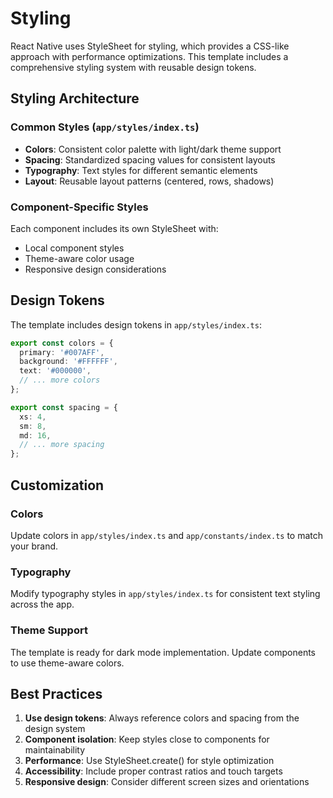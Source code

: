 # Styling

React Native uses StyleSheet for styling, which provides a CSS-like approach with performance optimizations. This template includes a comprehensive styling system with reusable design tokens.

## Styling Architecture

### Common Styles (`app/styles/index.ts`)
- **Colors**: Consistent color palette with light/dark theme support
- **Spacing**: Standardized spacing values for consistent layouts
- **Typography**: Text styles for different semantic elements
- **Layout**: Reusable layout patterns (centered, rows, shadows)

### Component-Specific Styles
Each component includes its own StyleSheet with:
- Local component styles
- Theme-aware color usage
- Responsive design considerations

## Design Tokens

The template includes design tokens in `app/styles/index.ts`:

```typescript
export const colors = {
  primary: '#007AFF',
  background: '#FFFFFF',
  text: '#000000',
  // ... more colors
};

export const spacing = {
  xs: 4,
  sm: 8,
  md: 16,
  // ... more spacing
};
```

## Customization

### Colors
Update colors in `app/styles/index.ts` and `app/constants/index.ts` to match your brand.

### Typography
Modify typography styles in `app/styles/index.ts` for consistent text styling across the app.

### Theme Support
The template is ready for dark mode implementation. Update components to use theme-aware colors.

## Best Practices

1. **Use design tokens**: Always reference colors and spacing from the design system
2. **Component isolation**: Keep styles close to components for maintainability
3. **Performance**: Use StyleSheet.create() for style optimization
4. **Accessibility**: Include proper contrast ratios and touch targets
5. **Responsive design**: Consider different screen sizes and orientations